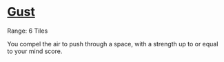 # [Gust](Gust.md)
Range: 6 Tiles

You compel the air to push through a space, with a strength up to or equal to your mind score.